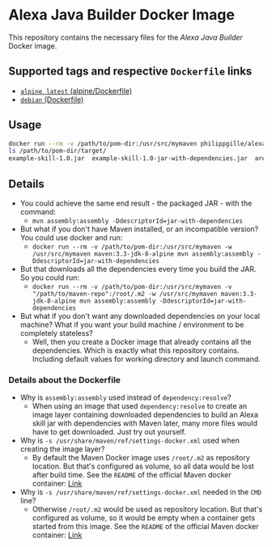 **Alexa Java Builder** Docker Image
===================================

This repository contains the necessary files for the *Alexa Java Builder* Docker image.

Supported tags and respective `Dockerfile` links
------------------------------------------------

- [`alpine`, `latest` (alpine/Dockerfile)](https://github.com/philippgille/alexa-java-builder/blob/master/alpine/Dockerfile)
- [`debian` (Dockerfile)](https://github.com/philippgille/alexa-java-builder/blob/master/Dockerfile)

Usage
-----

```bash
docker run --rm -v /path/to/pom-dir:/usr/src/mymaven philippgille/alexa-java-builder
ls /path/to/pom-dir/target/
example-skill-1.0.jar  example-skill-1.0-jar-with-dependencies.jar  archive-tmp  classes  generated-sources  maven-archiver  maven-status
```

Details
-------

- You could achieve the same end result - the packaged JAR - with the command:
    - `mvn assembly:assembly -DdescriptorId=jar-with-dependencies`
- But what if you don't have Maven installed, or an incompatible version? You could use docker and run:
    - `docker run --rm -v /path/to/pom-dir:/usr/src/mymaven -w /usr/src/mymaven maven:3.3-jdk-8-alpine mvn assembly:assembly -DdescriptorId=jar-with-dependencies`
- But that downloads all the dependencies every time you build the JAR. So you could run:
    - `docker run --rm -v /path/to/pom-dir:/usr/src/mymaven -v "/path/to/maven-repo":/root/.m2 -w /usr/src/mymaven maven:3.3-jdk-8-alpine mvn assembly:assembly -DdescriptorId=jar-with-dependencies`
- But what if you don't want any downloaded dependencies on your local machine? What if you want your build machine / environment to be completely stateless?
    - Well, then you create a Docker image that already contains all the dependencies. Which is exactly what this repository contains. Including default values for working directory and launch command.

### Details about the Dockerfile

- Why is `assembly:assembly` used instead of `dependency:resolve`?
    - When using an image that used `dependency:resolve` to create an image layer containing downloaded dependencies to build an Alexa skill jar with dependencies with Maven later, many more files would have to get downloaded. Just try out yourself.
- Why is `-s /usr/share/maven/ref/settings-docker.xml` used when creating the image layer?
    - By default the Maven Docker image uses `/root/.m2` as repository location. But that's configured as volume, so all data would be lost after build time. See the `README` of the official Maven docker container: [Link](https://github.com/carlossg/docker-maven/blob/master/README.md)
- Why is `-s /usr/share/maven/ref/settings-docker.xml` needed in the `CMD` line?
    - Otherwise `/root/.m2` would be used as repository location. But that's configured as volume, so it would be empty when a container gets started from this image. See the `README` of the official Maven docker container: [Link](https://github.com/carlossg/docker-maven/blob/master/README.md)